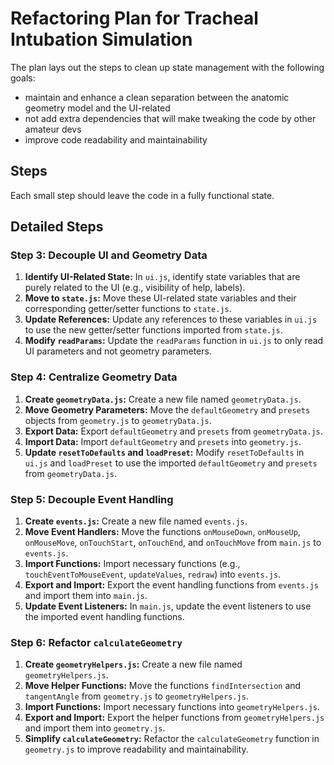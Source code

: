 # Refactoring Plan for Tracheal Intubation Simulation

The plan lays out the steps to clean up state management with the following goals:

- maintain and enhance a clean separation between the anatomic geometry model and the UI-related
- not add extra dependencies that will make tweaking the code by other amateur devs
- improve code readability and maintainability

## Steps

Each small step should leave the code in a fully functional state.

## Detailed Steps


### Step 3: Decouple UI and Geometry Data

1.  **Identify UI-Related State:** In `ui.js`, identify state variables that are purely related to the UI (e.g., visibility of help, labels).
2.  **Move to `state.js`:** Move these UI-related state variables and their corresponding getter/setter functions to `state.js`.
3.  **Update References:** Update any references to these variables in `ui.js` to use the new getter/setter functions imported from `state.js`.
4.  **Modify `readParams`:** Update the `readParams` function in `ui.js` to only read UI parameters and not geometry parameters.

### Step 4: Centralize Geometry Data

1.  **Create `geometryData.js`:** Create a new file named `geometryData.js`.
2.  **Move Geometry Parameters:** Move the `defaultGeometry` and `presets` objects from `geometry.js` to `geometryData.js`.
3.  **Export Data:** Export `defaultGeometry` and `presets` from `geometryData.js`.
4.  **Import Data:** Import `defaultGeometry` and `presets` into `geometry.js`.
5.  **Update `resetToDefaults` and `loadPreset`:** Modify `resetToDefaults` in `ui.js` and `loadPreset` to use the imported `defaultGeometry` and `presets` from `geometryData.js`.

### Step 5: Decouple Event Handling

1.  **Create `events.js`:** Create a new file named `events.js`.
2.  **Move Event Handlers:** Move the functions `onMouseDown`, `onMouseUp`, `onMouseMove`, `onTouchStart`, `onTouchEnd`, and `onTouchMove` from `main.js` to `events.js`.
3.  **Import Functions:** Import necessary functions (e.g., `touchEventToMouseEvent`, `updateValues`, `redraw`) into `events.js`.
4.  **Export and Import:** Export the event handling functions from `events.js` and import them into `main.js`.
5.  **Update Event Listeners:** In `main.js`, update the event listeners to use the imported event handling functions.

### Step 6: Refactor `calculateGeometry`

1.  **Create `geometryHelpers.js`:** Create a new file named `geometryHelpers.js`.
2.  **Move Helper Functions:** Move the functions `findIntersection` and `tangentAngle` from `geometry.js` to `geometryHelpers.js`.
3.  **Import Functions:** Import necessary functions into `geometryHelpers.js`.
4.  **Export and Import:** Export the helper functions from `geometryHelpers.js` and import them into `geometry.js`.
5.  **Simplify `calculateGeometry`:** Refactor the `calculateGeometry` function in `geometry.js` to improve readability and maintainability.
